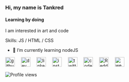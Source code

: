 ### Hi, my name is Tankred

#### Learning by doing 
I am interested in art and code

Skills: JS / HTML / CSS

- 🌱 I’m currently learning nodeJS 


[<img src='https://cdn.jsdelivr.net/npm/simple-icons@3.0.1/icons/github.svg' alt='github' height='30'>](https://github.com/tankred) &nbsp;&nbsp;&nbsp; [<img src='https://cdn.jsdelivr.net/npm/simple-icons@3.0.1/icons/dev-dot-to.svg' alt='dev' height='30'>](https://dev.to/tankred) &nbsp;&nbsp;&nbsp; [<img src='https://cdn.jsdelivr.net/npm/simple-icons@3.0.1/icons/linkedin.svg' alt='linkedin' height='30'>](https://www.linkedin.com/in/kurtduyck/) &nbsp;&nbsp;&nbsp; [<img src='https://cdn.jsdelivr.net/npm/simple-icons@3.0.1/icons/instagram.svg' alt='instagram' height='30'>](https://www.instagram.com/miccaman/) &nbsp;&nbsp;&nbsp; [<img src='https://cdn.jsdelivr.net/npm/simple-icons@3.0.1/icons/twitter.svg' alt='twitter' height='30'>](https://twitter.com/tnkrd) &nbsp;&nbsp;&nbsp; [<img src='https://cdn.jsdelivr.net/npm/simple-icons@3.0.1/icons/codepen.svg' alt='codepen' height='30'>](https://codepen.io/tankred) &nbsp;&nbsp;&nbsp; [<img src='https://cdn.jsdelivr.net/npm/simple-icons@3.0.1/icons/reddit.svg' alt='Reddit' height='30'>](https://www.reddit.com/user/miccaman) &nbsp;&nbsp;&nbsp; [<img src='https://cdn.jsdelivr.net/npm/simple-icons@3.0.1/icons/icloud.svg' alt='website' height='30'>](https://www.891.be)  


![Profile views](https://gpvc.arturio.dev/tankred)  

